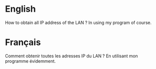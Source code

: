 # English
How to obtain all IP address of the LAN ? In using my program of course.

# Français
Comment obtenir toutes les adresses IP du LAN ? En utilisant mon programme évidemment.
